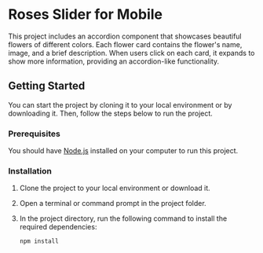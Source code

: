 # Roses Slider for Mobile

This project includes an accordion component that showcases beautiful flowers of different colors. Each flower card contains the flower's name, image, and a brief description. When users click on each card, it expands to show more information, providing an accordion-like functionality.

## Getting Started

You can start the project by cloning it to your local environment or by downloading it. Then, follow the steps below to run the project.

### Prerequisites

You should have [Node.js](https://nodejs.org/) installed on your computer to run this project.

### Installation

1. Clone the project to your local environment or download it.

2. Open a terminal or command prompt in the project folder.

3. In the project directory, run the following command to install the required dependencies:

   ```shell
   npm install
